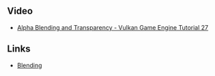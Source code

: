 ## Video
* [Alpha Blending and Transparency - Vulkan Game Engine Tutorial 27](https://www.youtube.com/watch?v=uZqxj6tLDY4)

## Links
* [Blending](https://learnopengl.com/Advanced-OpenGL/Blending)

